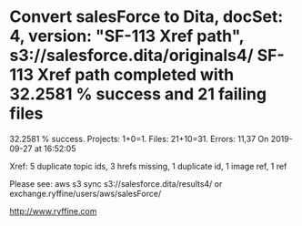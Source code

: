# Convert salesForce to Dita, docSet: 4, version: "SF-113 Xref path", s3://salesforce.dita/originals4/ SF-113 Xref path completed with 32.2581 % success and 21 failing files

32.2581 % success. Projects: 1+0=1.  Files: 21+10=31. Errors: 11,37  On 2019-09-27 at 16:52:05

Xref: 5 duplicate topic ids, 3 hrefs missing, 1 duplicate id, 1 image ref, 1 ref

Please see: aws s3 sync s3://salesforce.dita/results4/ or exchange.ryffine/users/aws/salesForce/

http://www.ryffine.com
